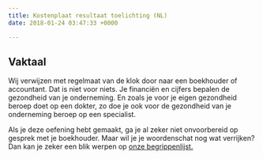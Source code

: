 ```yaml
---
title: Kostenplaat resultaat toelichting (NL)
date: 2018-01-24 03:47:33 +0000

---
```

## Vaktaal

Wij verwijzen met regelmaat van de klok door naar een boekhouder of accountant. Dat is niet voor niets. Je financiën en cijfers bepalen de gezondheid van je onderneming. En zoals je voor je eigen gezondheid beroep doet op een dokter, zo doe je ook voor de gezondheid van je onderneming beroep op een specialist.

Als je deze oefening hebt gemaakt, ga je al zeker niet onvoorbereid op gesprek met je boekhouder. Maar wil je je woordenschat nog wat verrijken? Dan kan je zeker een blik werpen op [onze begrippenlijst.](https://www.xerius.be/nl-be/drive/ondernemingsvorm/ondernemingsvorm-onbepaald/begrippen)
